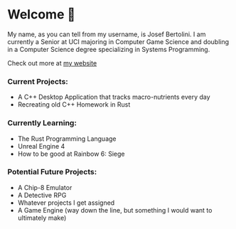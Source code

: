 # Welcome 👋

My name, as you can tell from my username, is Josef Bertolini. I am currently a Senior at UCI majoring in Computer Game Science and doubling in a Computer Science degree specializing in Systems Programming. 

Check out more at [my website](https://josefbertolini.github.io "Personal Website")

### Current Projects:
  * A C++ Desktop Application that tracks macro-nutrients every day
  * Recreating old C++ Homework in Rust

### Currently Learning:
  * The Rust Programming Language
  * Unreal Engine 4
  * How to be good at Rainbow 6: Siege

### Potential Future Projects:
  * A Chip-8 Emulator
  * A Detective RPG
  * Whatever projects I get assigned
  * A Game Engine (way down the line, but something I would want to ultimately make)

<!--
**JosefBertolini/JosefBertolini** is a ✨ _special_ ✨ repository because its `README.md` (this file) appears on your GitHub profile.

Here are some ideas to get you started:

- 🔭 I’m currently working on ...
- 🌱 I’m currently learning ...
- 👯 I’m looking to collaborate on ...
- 🤔 I’m looking for help with ...
- 💬 Ask me about ...
- 📫 How to reach me: ...
- 😄 Pronouns: ...
- ⚡ Fun fact: ...
-->
